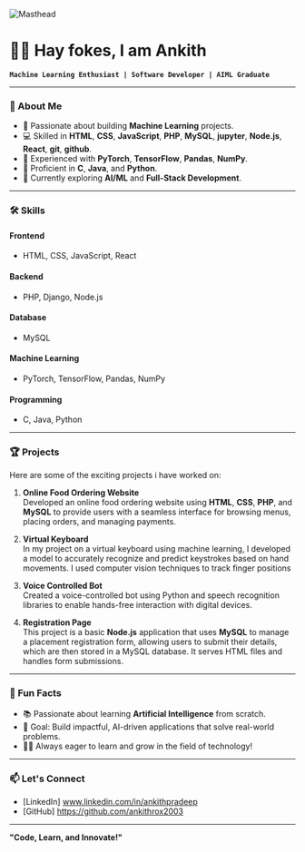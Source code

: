 ![Masthead](https://camo.githubusercontent.com/9bf774bb4c2bcec49c11340d1d2ddd4401b685bafa45e5404237c89fd36a4c12/68747470733a2f2f7777772e63617265657267756964652e636f6d2f6361726565722f77702d636f6e74656e742f75706c6f6164732f323032302f30332f67697068792d372e676966)

# 👨‍💻 Hay fokes, I am Ankith 
**`Machine Learning Enthusiast | Software Developer | AIML Graduate`**

---

### 🚀 About Me  
- 🧠 Passionate about building **Machine Learning** projects.  
- 💻 Skilled in **HTML**, **CSS**, **JavaScript**, **PHP**, **MySQL**, **jupyter**, **Node.js**, **React**, **git**, **github**.
- 🧪 Experienced with **PyTorch**, **TensorFlow**, **Pandas**, **NumPy**.  
- 📜 Proficient in **C**, **Java**, and **Python**.  
- 🌱 Currently exploring **AI/ML** and **Full-Stack Development**.  

---

### 🛠️ Skills  

#### **Frontend**
- HTML, CSS, JavaScript, React  
#### **Backend**
- PHP, Django, Node.js  
#### **Database**
- MySQL  
#### **Machine Learning**
- PyTorch, TensorFlow, Pandas, NumPy  
#### **Programming**
- C, Java, Python  

---

### 🏆 Projects  
Here are some of the exciting projects i have worked on:  

1. **Online Food Ordering Website**  
Developed an online food ordering website using **HTML**, **CSS**, **PHP**, and **MySQL** to provide users with a seamless interface for browsing menus, placing orders, and managing payments. 

2. **Virtual Keyboard**  
In my project on a virtual keyboard using machine learning, I developed a model to accurately recognize and predict keystrokes based on hand movements. I used computer vision techniques to track finger positions

3. **Voice Controlled Bot**  
Created a voice-controlled bot using Python and speech recognition libraries to enable hands-free interaction with digital devices.

4. **Registration Page**  
This project is a basic **Node.js** application that uses **MySQL** to manage a placement registration form, allowing users to submit their details, which are then stored in a MySQL database. It serves HTML files and handles form submissions.
---

### 🌟 Fun Facts  
- 📚 Passionate about learning **Artificial Intelligence** from scratch.  
- 🎯 Goal: Build impactful, AI-driven applications that solve real-world problems.  
- 🏃‍♂️ Always eager to learn and grow in the field of technology!  

---

### 📫 Let's Connect  
- [LinkedIn] www.linkedin.com/in/ankithpradeep 
- [GitHub] https://github.com/ankithrox2003 

---

**"Code, Learn, and Innovate!"**
